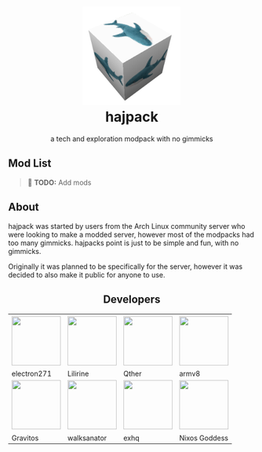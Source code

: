 <h1 align="center">
    <img src="assets/hajpacktransparent.png" alt="hajpack logo" width="200"><br>
	hajpack
</h1>
<div align="center">
    a tech and exploration modpack with no gimmicks
</div>

## Mod List
> 📝 **TODO:** Add mods

## About
hajpack was started by users from the Arch Linux community server who were looking to make a modded server, however most of the modpacks had too many gimmicks. hajpacks point is just to be simple and fun, with no gimmicks.


Originally it was planned to be specifically for the server, however it was decided to also make it public for anyone to use.

<h2 align="center">Developers</h2>
<div align="center">
<table class="tg">
<tbody>
  <tr>
    <th class="tg-0pky"><img src="https://github.com/electron271.png" width="100" height="100"></th>
    <th class="tg-0pky"> <img src="https://cdn.discordapp.com/avatars/217586226146967552/48df7fe66db8c2230632e6196fbbfdcf.png?size=1024" width="100" height="100"></th>
    <th class="tg-0pky"><img src="https://github.com/altqther.png" width="100" height="100"></th>
    <th class="tg-0pky"><img src="https://github.com/armv8-a.png" width="100" height="100"></th>
  </tr>
  <tr>
    <td class="tg-0pky"><a herf="https://github.com/electron271">electron271</a></td>
    <td class="tg-0pky"><a herf="https://github.com/RPMYT">Lilirine</a></td>
    <td class="tg-0pky"><a herf="https://github.com/altqther">Qther</a></td>
    <td class="tg-0pky"><a herf="https://github.com/armv8-a">armv8</a></td>
  </tr>
  <tr>
    <td class="tg-0pky"><img src="https://github.com/gaussandhisgun.png" width="100" height="100"></td>
    <td class="tg-0pky"><img src="https://github.com/walksanatora.png" width="100" height="100"></td>
    <td class="tg-0pky"><img src="https://github.com/exhq.png" width="100" height="100"></td>
    <td class="tg-0pky"><img src="https://github.com/nixos-goddess.png" width="100" height="100"></td>
  </tr>
  <tr>
    <td class="tg-0pky"><a herf="https://github.com/gaussandhisgun">Gravitos</a></td>
    <td class="tg-0pky"><a herf="https://github.com/walksanator">walksanator</a></td>
    <td class="tg-0pky"><a herf="https://github.com/exhq">exhq</a></td>
    <td class="tg-0pky"><a herf="https://github.com/nixos-goddess">Nixos Goddess</a></td></td>
  </tr>
</tbody>
</table>
</div>                  
